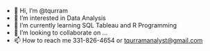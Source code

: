 - 👋 Hi, I’m @tqurram
- 👀 I’m interested in Data Analysis 
- 🌱 I’m currently learning SQL Tableau and R Programming 
- 💞️ I’m looking to collaborate on ...
- 📫 How to reach me 331-826-4654 or tqurramanalyst@gmail.com 

<!---
tqurram/tqurram is a ✨ special ✨ repository because its `README.md` (this file) appears on your GitHub profile.
You can click the Preview link to take a look at your changes.
--->
